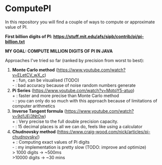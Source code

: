 # ComputePI
In this repository you will find a couple of ways to compute or approximate value of PI.

<b>First billion digits of PI:
https://stuff.mit.edu/afs/sipb/contrib/pi/pi-billion.txt </b>

<b>MY GOAL: COMPUTE MILLION DIGITS OF PI IN JAVA</b><BR>

Approaches I've tried so far (ranked by precision from worst to best):

1) <b>Monte Carlo method</b> (https://www.youtube.com/watch?v=ELetCV_wX_c) <br> + : fun, can be visualised (TODO) <br> - : bad accuracy because of noise random numbers generate
2) <b>Pi Series</b> (https://www.youtube.com/watch?v=MqtqY5-atuo) <br> + : faster and more precise than Monte Carlo method <br> - : you can only do so much with this approach because of limitations of computer arithmetics
3) <b>Inverse Tangent formula</b> (https://www.youtube.com/watch?v=9d1JEj3NtOw) <br> + : Very precise to the full double precision capacity. <br> - : 15 decimal places is all we can do, feels like using a calculator
4) <b>Chudnovsky method </b>(https://www.craig-wood.com/nick/articles/pi-chudnovsky/) <br>+ : Computing exact values of Pi digits <br>- : my implementation is pretty slow (TODO: improve and optimize) <br> > 1000 digits -> ~500ms <br>>10000 digits -> ~30 mins




